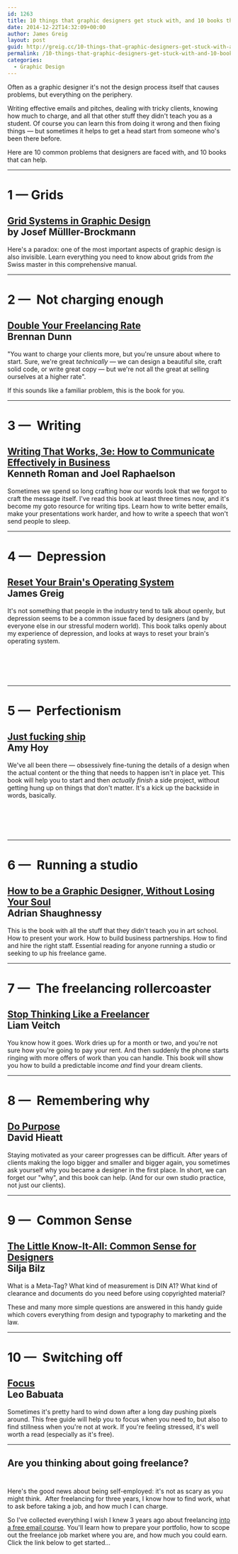 ```yaml
---
id: 1263
title: 10 things that graphic designers get stuck with, and 10 books that can help
date: 2014-12-22T14:32:09+00:00
author: James Greig
layout: post
guid: http://greig.cc/10-things-that-graphic-designers-get-stuck-with-and-10-books-that-can-help/
permalink: /10-things-that-graphic-designers-get-stuck-with-and-10-books-that-can-help/
categories:
  - Graphic Design
---
```

<p>Often as a graphic designer it's not the design process itself that causes problems, but&nbsp;everything on the periphery.</p><p>Writing effective emails and pitches, dealing with tricky clients, knowing how much to charge, and all that other stuff they didn't teach you as a student.&nbsp;Of course you can learn this from doing it wrong and then fixing things — but sometimes it helps to get a head start from someone who's been there before.</p><p>Here are 10 common problems that designers are faced with, and 10 books that can help.</p>

<hr /><h1>1 —&nbsp;Grids</h1> 

<h2><a href="#"><span href="http://www.amazon.co.uk/Grid-Systems-Graphic-Design-Communication/dp/3721201450/?tag=greig-21">Grid Systems in Graphic Design</span></a><br />by Josef Mülller-Brockmann</h2><p>Here's a paradox: one of the most important aspects of graphic design is also invisible. Learn everything you need to know about grids from <em>the</em> Swiss master in this comprehensive manual.</p><hr /><h1 id="yui_3_17_2_5_1419254654824_21134">2 — &nbsp;Not charging enough</h1><h2><a href="http://doubleyourfreelancing.com/rate/">Double Your Freelancing Rate</a><br />Brennan Dunn</h2><p dir="ltr"><span>"You want to charge your clients more, but you're unsure about where to start. Sure, we're great&nbsp;</span><em>technically</em><span>&nbsp;—&nbsp;we can design a beautiful site, craft solid code, or write great copy —&nbsp;but we're not all the great at selling ourselves at a higher rate".</span></p><p dir="ltr"><span>If this sounds like a familiar problem, this is the book for you.</span></p> 

  <hr /><h1>3 — &nbsp;Writing</h1><h2><a href="http://www.amazon.co.uk/dp/0060956437/ref=rdr_ext_tmb?tag=greig-21">Writing That Works, 3e: How to Communicate Effectively in Business</a><br />Kenneth Roman and Joel Raphaelson</h2><p><span>Sometimes we spend so long crafting how our words look that we forgot to craft the message itself. I've read this book at least three times now, and it's become my goto resource for writing tips. Learn how to write better emails, make your presentations work harder, and how to write a speech that won't send people to sleep.</span></p> 

<hr /><h1>4 — &nbsp;Depression</h1> 

<h2><a href="https://gumroad.com/l/reset-your-brain">Reset Your Brain's Operating System</a><br />James Greig</h2><p><span>It's not something that people in the industry tend to talk about openly, but depression seems to be a common issue faced by designers (and by everyone else in our stressful modern world). This book talks openly about my experience of depression, and looks at ways to reset your brain's operating system.</span></p><h1> </h1><hr /><h1>5 — &nbsp;Perfectionism</h1> 

<h2><a href="https://unicornfree.com/just-fucking-ship">J</a><a href="https://unicornfree.com/just-fucking-ship">ust fucking ship</a><br />Amy Hoy</h2><p><span>We've all been there — obsessively fine-tuning the details of a design when the actual content or the thing that needs to happen isn't in place yet. This book will help you to start and then <em>actually finish</em> a side project, without getting hung up on things that don't matter. It's a kick up the backside in words, basically.</span></p><h1> </h1><hr /><h1>6 — &nbsp;Running a&nbsp;studio</h1> 

  <h2><span><a href="http://www.amazon.co.uk/Graphic-Designer-Without-Losing-Your/dp/1856697096?tag=greig-21">How to be a Graphic Designer, Without Losing Your Soul</a><br />Adrian Shaughnessy</span></h2><p><span>This is the book with all the stuff that they didn't teach you in art school. How to present your work. How to build business partnerships. How to find and hire the right staff. Essential reading for anyone running a studio or seeking to up his freelance game.</span></p><hr /><h1>7 — &nbsp;The freelancing rollercoaster</h1> 

<h2><a href="http://www.amazon.co.uk/Stop-Thinking-Like-Freelancer-Evolution-ebook/dp/B00PJIDO9C?tag=greig-21">Stop Thinking Like a Freelancer</a><br /><span>Liam Veitch</span></h2><p><span>You know how it goes. Work dries up for a month or two, and you're not sure how you're going to pay your rent. And then suddenly the phone starts ringing with more offers of work than you can handle. This book will show you how to build a predictable income&nbsp;<em>and</em> find your dream clients.</span></p><hr /><h1>8 — &nbsp;Remembering why</h1><h2><a href="http://thedobook.co/products/do-purpose-why-brands-with-a-purpose-do-better-and-matter-more">D</a><a href="http://thedobook.co/products/do-purpose-why-brands-with-a-purpose-do-better-and-matter-more">o Purpose</a><br /><span>David Hieatt</span></h2> 

<p>Staying motivated as your career progresses can be difficult. After years of clients making the logo bigger and smaller and bigger again, you sometimes ask yourself why you became a designer in the first place. In short, we can forget our "why", and this book can help. (And for our own studio practice, not just our clients).</p><hr /><h1>9 — &nbsp;Common Sense</h1><h2><a href="http://shop.gestalten.com/books/typography/the-little-know-it-all-new.html">The Little Know-It-All: Common Sense for Designers</a><br />Silja Bilz</h2> 

   
  


<p>What is a Meta-Tag? What kind of measurement is DIN A1? What kind of clearance and documents do you need before using copyrighted material?</p><p>These and many more simple questions are answered in this handy guide which covers everything from design and&nbsp;typography to marketing and the law.</p><hr /><h1>10 — &nbsp;Switching off</h1> 

   

      
    
    
  


<h2><a href="http://focusmanifesto.com/">F</a><a href="http://focusmanifesto.com/">ocus</a><br />Leo Babuata</h2><p>Sometimes it's pretty hard to wind down after a long day pushing pixels around. This free guide will help you to focus when you need to, but also to find stillness when you're not at work. If you're feeling stressed, it's well worth a read (especially as it's free).</p><hr /><h2>Are you thinking about going freelance?<br /> </h2><p>Here's the good news about being self-employed: it's not as scary as you might think. &nbsp;After freelancing for three years, I know how to find work, what to ask before taking a job, and how much I can charge.&nbsp;</p><p>So I've collected everything I wish I knew 3 years ago about freelancing&nbsp;<a href="http://greig.cc/beforegoingfreelance">into a free email course</a>.&nbsp;You'll learn how to prepare your portfolio, how to scope out the freelance job market where you are, and how much you could earn. Click the link below to get started...</p> 

  
    

    
  


